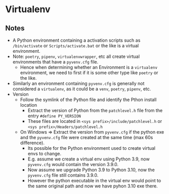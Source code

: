 # Virtualenv

## Notes

- A Python environment containing a activation scripts such as `/bin/activate` or `Scripts/activate.bat` or the like is a virtual environment.
- Note: `poetry`, `pipenv`, `virtualenvwrapper`, etc all create virtual environments that have a `pyvenv.cfg` file.
  - Hence when determining whether an Environment is a `virtualenv` environment, we need to first if it is some other type like `poetry` or the like.
- Similarly an environment containing `pyvenv.cfg` is generally not considered a `virtualenv`, as it could be a `venv`, `poetry`, `pipenv`, etc.
- Version
  - Follow the symlink of the Python file and identify the Pthon install location
    - Extract the version of Python from the `patchlevel.h` file from the entry `#define PY_VERSION`
    - These files are located in `<sys prefix>/include/patchlevel.h` or `<sys prefix>/Headers/patchlevel.h`
  - On Windows => Extract the version from `pyvenv.cfg` if the python exe and the `pyvenv.cfg` file were created at the same time (max 60s difference).
    - Its possible for the Python environment used to create virtual envs to change.
    - E.g. assume we create a virtual env using Python 3.9, now `pyvenv.cfg` would contain the version 3.9.0.
    - Now assume we upgrade Python 3.9 to Python 3.10, now the `pyvenv.cfg` file still contains 3.9.0.
    - However the python executable in the virtual env would point to the same original path and now we have pyhon 3.10 exe there.
